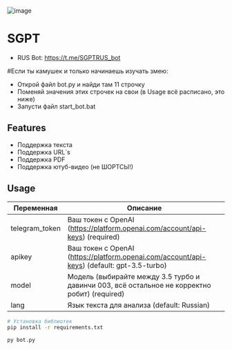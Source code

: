 ![image](https://github.com/WhiteHodok/GigaSum/assets/39564937/39bd4836-a18d-4878-b933-5a212b770492)


# SGPT


- RUS Bot: https://t.me/SGPTRUS_bot


#Если ты камушек и только начинаешь изучать змею:
- Открой файл bot.py и найди там 11 строчку
- Поменяй значения этих строчек на свои (в Usage всё расписано, это ниже)
- Запусти файл start_bot.bat


## Features

- Поддержка текста
- Поддержка URL`s
- Поддержка PDF
- Поддержка ютуб-видео (не ШОРТСЫ!)

## Usage

| Переменная           | Описание |
|----------------------|-------------|
| telegram_token       | Ваш токен с OpenAI (https://platform.openai.com/account/api-keys) (required) |
| apikey               |  Ваш токен с OpenAI (https://platform.openai.com/account/api-keys) (default: gpt-3.5-turbo) |
| model                | Модель (выбирайте между 3.5 турбо и давинчи 003, всё остальное не корректно робит) (required) |
| lang              | Язык текста для анализа (default: Russian) |


```sh
# Установка библиотек
pip install -r requirements.txt

py bot.py
